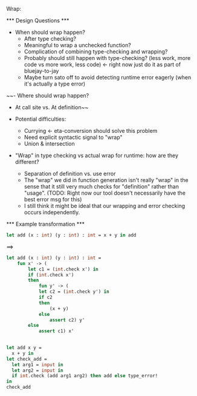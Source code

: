 Wrap:

*** Design Questions ***
- When should wrap happen?
  - After type checking?
  - Meaningful to wrap a unchecked function?
  - Complication of combining type-checking and wrapping?
  - Probably should still happen with type-checking? (less work, more code vs more work, less code) <- right now just do it as part of bluejay-to-jay
  - Maybe turn sato off to avoid detecting runtime error eagerly (when it's actually a type error)

~~- Where should wrap happen?
  - At call site vs. At definition~~

- Potential difficulties:
  - Currying <- eta-conversion should solve this problem
  - Need explicit syntactic signal to "wrap"
  - Union & intersection

- "Wrap" in type checking vs actual wrap for runtime: how are they different?
  - Separation of definition vs. use error
  - The "wrap" we did in function generation isn't really "wrap" in the sense 
  that it still very much checks for "definition" rather than "usage". 
  (TODO: Right now our tool doesn't necessarily have the best error msg for this)
  - I still think it might be ideal that our wrapping and error checking occurs
  independently.

*** Example transformation ***

```ocaml
let add (x : int) (y : int) : int = x + y in add
```
==>
```ocaml
let add (x : int) (y : int) : int = 
    fun x' -> (
        let c1 = (int.check x') in
        if (int.check x') 
        then
            fun y' -> (
            let c2 = (int.check y') in 
            if c2
            then
                (x + y)
            else
                assert c2) y'
        else 
            assert c1) x'
        
```

```ocaml
let add x y = 
  x + y in
let check_add = 
  let arg1 = input in
  let arg2 = input in
  if int.check (add arg1 arg2) then add else type_error!
in 
check_add
```